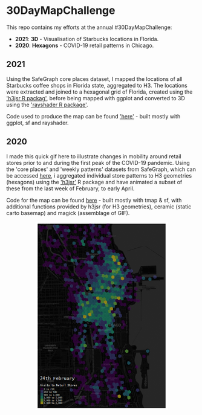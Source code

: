 # 30DayMapChallenge

This repo contains my efforts at the annual #30DayMapChallenge:
- **2021**: **3D** - Visualisation of Starbucks locations in Florida.
- **2020**: **Hexagons** - COVID-19 retail patterns in Chicago.


## 2021

Using the SafeGraph core places dataset, I mapped the locations of all Starbucks coffee shops in Florida state, aggregated to H3. The locations were extracted and joined to a hexagonal grid of Florida, created using the ['h3jsr R packag'](https://github.com/obrl-soil/h3jsr), before being mapped with ggplot and converted to 3D using the ['rayshader R package'](https://www.rayshader.com).

Code used to produce the map can be found ['here']() - built mostly with ggplot, sf and rayshader. 



## 2020

I made this quick gif here to illustrate changes in mobility around retail stores prior to and during the first peak of the COVID-19 pandemic. Using the 'core places' and 'weekly patterns' datasets from SafeGraph, which can be accessed [here](https://www.safegraph.com/covid-19-data-consortium), i aggregated individual store patterns to H3 geometries (hexagons) using the ['h3jsr'](https://github.com/obrl-soil/h3jsr) R package and have animated a subset of these from the last week of February, to early April.

Code for the map can be found [here](Patterns_Hexmap.R) - built mostly with tmap & sf, with additional functions provided by h3jsr (for H3 geometries), ceramic (static carto basemap) and magick (assemblage of GIF).


   <p align="center">
  <img width="350" height="500" src="retailpatterns_hexmap.gif">
</p>

